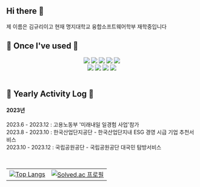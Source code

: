 <!-- intentionally blank -->
## Hi there 👋
<p>
제 이름은 김규리이고 현재 명지대학교 융합소프트웨어학부 재학중입니다
</p>

## 🔨 Once I've used 🔨
<div align="center">
      <img src="https://img.shields.io/badge/html5-E34F26?style=flat-square&logo=html5&logoColor=white"> 
    <img src="https://img.shields.io/badge/css-1572B6?style=flat-square&logo=css3&logoColor=white"> 
    <img src="https://img.shields.io/badge/javascript-F7DF1E?style=flat-square&logo=javascript&logoColor=black">
  <img src="https://img.shields.io/badge/React-61DAFB?style=flat-square&logo=React&logoColor=white">
  <img src="https://img.shields.io/badge/FastAPI-009688?style=flat-square&logo=FastAPI&logoColor=white">
  <br>
    <img src="https://img.shields.io/badge/python-3776AB?style=flat-square&logo=python&logoColor=white"> 
    <img src="https://img.shields.io/badge/OpenCV-5C3EE8?style=flat-square&logo=opencv&logoColor=white"> 

<img src="https://img.shields.io/badge/Kotlin-7F52FF?style=flat-square&logo=kotlin&logoColor=white">
    <img src="https://img.shields.io/badge/Andoid Studio-3DDC84?style=flat-square&logo=android studio&logoColor=white">


</div>

<br>

## 📅 Yearly Activity Log 📅
#### 2023년
2023.6 - 2023.12 : 고용노동부 '미래내일 일경험 사업'참가 <br>
2023.8 - 2023.10 : 한국산업단지공단 - 한국산업단지내 ESG 경영 시급 기업 추천서비스  <br>
2023.10 - 2023.12 : 국립공원공단 - 국립공원공단 대국민 탐방서비스  <br>

<br>
<table>
  <tr>
    <td>
      <a href="https://github.com/anuraghazra/github-readme-stats">
        <img src="https://github-readme-stats.vercel.app/api/top-langs/?username=GyuriKim12" alt="Top Langs">
      </a>
    </td>
    <td>
      <a href="https://solved.ac/kralicia">
        <img src="http://mazassumnida.wtf/api/v2/generate_badge?boj=kralicia" alt="Solved.ac 프로필">
      </a>
    </td>
  </tr>
</table>
